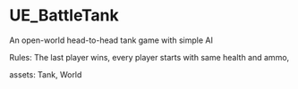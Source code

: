 # UE_BattleTank
An open-world head-to-head tank game with simple AI 

Rules: The last player wins, every player starts with same health and ammo, 

assets: Tank, World
